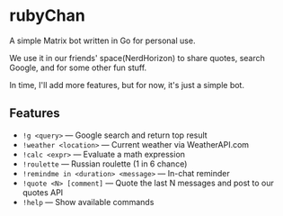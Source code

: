 # rubyChan

A simple Matrix bot written in Go for personal use. 

We use it in our friends' space(NerdHorizon) to share quotes, search Google, and for some other fun stuff.

In time, I'll add more features, but for now, it's just a simple bot.

## Features

- `!g <query>` — Google search and return top result  
- `!weather <location>` — Current weather via WeatherAPI.com  
- `!calc <expr>` — Evaluate a math expression  
- `!roulette` — Russian roulette (1 in 6 chance)  
- `!remindme in <duration> <message>` — In-chat reminder  
- `!quote <N> [comment]` — Quote the last N messages and post to our quotes API  
- `!help` — Show available commands  